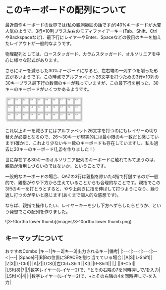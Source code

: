 # このキーボードの配列について
最近自作キーボードの世界では(私の観測範囲の話ですが)40%キーボードが大変人気のようで、3行×10列プラス左右のモディファイアーキー(Tab、Shift、CtrlやBackspaceなど)、最下行にレイヤーやEnter、Spaceなどの役目のキーを加えたレイアウトが一般的なようです。

物理配列としては、ロースタッガード、カラムスタッガード、オルソリニアを中心に様々な形式があります。

さらにキーを減らした30%キーボードになると、左右端の一列ずつを削った形式が多いようです。この時点でアルファベット26文字を打つための3行×10列の30キープラス最下行の数個のキーが残っていますが、この最下行を削った、30キーのキーボードがいくつかあるようです。

<img src="images/3-10ortho.png" width="50%" />

これ以上キーを減らすにはアルファベット26文字を打つのにもレイヤーの切り替えが必要となるので、26～30キーが現実的には最小限のキー数だと感じています(確かに、これより少ないキー数のキーボードも存在していますし、私も過去に20キーのキーボード([1](../pengo20),[2](../penpen20))を作りました！)

世に存在する30キーのオルソリニア配列のキーボードに触れてみて思うのは、親指が活用しづらいのではないか、ということです。

一般的なキーボードの場合、QAZの3行は親指を除いた4指で打鍵するのが一般的で、親指がやや下方から生えていることからも合理的なことです。親指でこの3行のキーを打とうとすると、やや上向きに指を伸ばして打つようになり、繰り返し打つのが辛いと感じます(あくまで個人的な感想です)。

ならば、親指で操作したい、レイヤーキーを少し下方へずらしたらどうか、という発想でこの配列を作りました。

![3-10ortho lower thumb](images/3-10ortho lower thumb.png)

## キーマップについて
おすすめCombo
|キー1|キー2|キー3|出力されるキー|備考|
|:---:|:---:|:---:|:---:|---|
|Space|F||B|Bの位置にSPACEを割り当てている場合|
|A|S||L-Shift||
|Z|X||L-Ctrl||
|A|Z||LCS()|左Ctrl+Shift|
|K|L||R-Shift||
|,|.||R-Ctrl||
|LSft(8)|7||/|数字レイヤー(レイヤー2)で、*とその右隣の7を同時押しで/を入力|
|LSft(=)|4||-|数字レイヤー(レイヤー2)で、+とその右隣の4を同時押しで-を入力|
